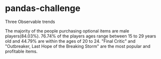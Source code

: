 # pandas-challenge
Three Observable trends

The majority of the people purchasing optional items are male players(84.03%).
76.74% of the players ages range between 15 to 29 years old and 44.79% are within the ages of 20 to 24.
"Final Critic" and "Outbreaker, Last Hope of the Breaking Storm" are the most popular and profitable items.
